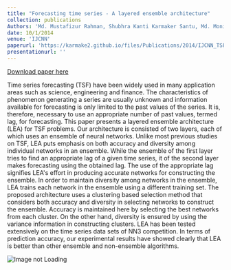```yaml
---
title: "Forecasting time series - A layered ensemble architecture"
collection: publications
Authors: 'Md. Mustafizur Rahman, Shubhra Kanti Karmaker Santu, Md. Monirul Islam, Kazuyuki Murase'
date: 10/1/2014
venue: 'IJCNN'
paperurl: 'https://karmake2.github.io/files/Publications/2014/IJCNN_TSF.pdf'
presentationurl: ''
---
```


<a href='https://karmake2.github.io/files/Publications/2014/IJCNN_TSF.pdf'>Download paper here</a>

Time series forecasting (TSF) have been widely used in many application areas such as science, engineering and finance. The characteristics of phenomenon generating a series are usually unknown and information available for forecasting is only limited to the past values of the series. It is, therefore, necessary to use an appropriate number of past values, termed lag, for forecasting. This paper presents a layered ensemble architecture (LEA) for TSF problems. Our architecture is consisted of two layers, each of which uses an ensemble of neural networks. Unlike most previous studies on TSF, LEA puts emphasis on both accuracy and diversity among individual networks in an ensemble. While the ensemble of the first layer tries to find an appropriate lag of a given time series, it of the second layer makes forecasting using the obtained lag. The use of the appropriate lag signifies LEA&apos;s effort in producing accurate networks for constructing the ensemble. In order to maintain diversity among networks in the ensemble, LEA trains each network in the ensemble using a different training set. The proposed architecture uses a clustering based selection method that considers both accuracy and diversity in selecting networks to construct the ensemble. Accuracy is maintained here by selecting the best networks from each cluster. On the other hand, diversity is ensured by using the variance information in constructing clusters. LEA has been tested extensively on the time series data sets of NN3 competition. In terms of prediction accuracy, our experimental results have showed clearly that LEA is better than other ensemble and non-ensemble algorithms.

<img src='https://karmake2.github.io/files/Publications/2014/IJCNN_TSF.png' alt='Image not Loading'>
